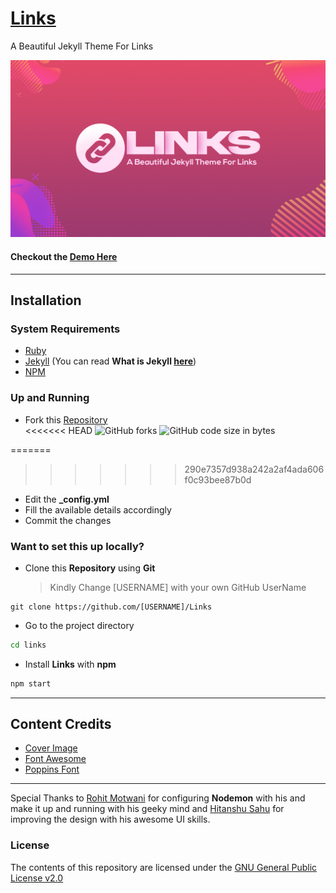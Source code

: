 # [Links](https://github.com/harsh98trivedi/Links)

A Beautiful Jekyll Theme For Links

![Links](/assets/images/links.jpg)

#### Checkout the [Demo Here](https://harsh98trivedi.github.io/links)

---

## Installation 

### System Requirements
- [Ruby](https://www.ruby-lang.org/en/)
- [Jekyll](https://jekyllrb.com/) (You can read **What is Jekyll [here](https://github.com/jekyll/jekyll#jekyll)**)
- [NPM](https://npmjs.com/)

### Up and Running
- Fork this [Repository](https://github.com/harsh98trivedi/Links)<br>
<<<<<<< HEAD
    ![GitHub forks](https://img.shields.io/github/forks/harsh98trivedi/links?style=social)
    ![GitHub code size in bytes](https://img.shields.io/github/languages/code-size/harsh98trivedi/links?style=social)

=======
>>>>>>> 290e7357d938a242a2af4ada606f0c93bee87b0d
- Edit the **_config.yml**
- Fill the available details accordingly
- Commit the changes

### Want to set this up **locally**?
- Clone this **Repository** using **Git**<br>
    > Kindly Change [USERNAME] with your own GitHub UserName
``` git
git clone https://github.com/[USERNAME]/Links
```
- Go to the project directory
```bash
cd links
```
- Install **Links** with **npm**
``` bash
npm start
```

---

## Content Credits
- [Cover Image](https://images.unsplash.com/photo-1610209204869-4822c0a980da)
- [Font Awesome](https://fontawesome.com/)
- [Poppins Font](https://fonts.google.com/specimen/Poppins)

---

Special Thanks to [Rohit Motwani](https://github.com/rohittm) for configuring **Nodemon** with his and make it up and running with his geeky mind and [Hitanshu Sahu](https://www.behance.net/phantomcluster) for improving the design with his awesome UI skills.

### License

The contents of this repository are licensed under the [GNU General Public License v2.0](https://github.com/harsh98trivedi/Links/blob/master/LICENSE)
